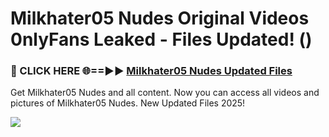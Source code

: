 # Milkhater05 Nudes Original Videos 0nlyFans Leaked - Files Updated! ()

<h3>🔴 CLICK HERE 🌐==►► <a href="https://tinyurl.com/2p9ay9w9" rel="nofollow">Milkhater05 Nudes Updated Files</a></h3>

Get Milkhater05 Nudes and all content. Now you can access all videos and pictures of Milkhater05 Nudes. New Updated Files 2025!

[![](https://i.imgur.com/KQgVmj3.gif)](https://tinyurl.com/2p9ay9w9)
